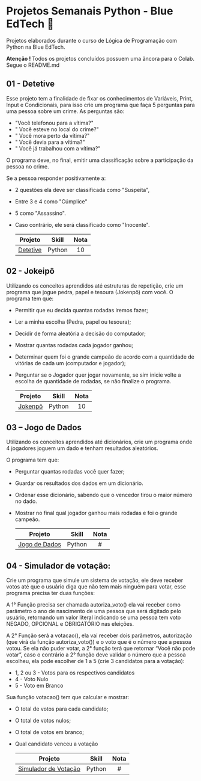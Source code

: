 # Projetos Semanais Python - Blue EdTech 💙
Projetos elaborados durante o curso de Lógica de Programação com Python na Blue EdTech.
<p><b>Atenção ! </b>Todos os projetos concluídos possuem uma âncora para o Colab. Segue o README.md </p>

## 01 - Detetive

Esse projeto tem a finalidade de fixar os conhecimentos de Variáveis, Print, Input e Condicionais, para isso crie um programa que faça 5 perguntas para uma pessoa sobre um crime. As perguntas são:

- "Você telefonou para a vítima?"
- " Você esteve no local do crime?"
- " Você mora perto da vítima?"
- " Você devia para a vítima?"
- " Você já trabalhou com a vítima?"

O programa deve, no final, emitir uma classificação sobre a participação da pessoa no crime.

Se a pessoa responder positivamente a:

- 2 questões ela deve ser classificada como "Suspeita",
- Entre 3 e 4 como "Cúmplice"
- 5 como "Assassino".
- Caso contrário, ele será classificado como "Inocente".
   
  | Projeto | Skill | Nota |
  | :---:| :---:|:---:|
  |<a href="https://colab.research.google.com/drive/1re36Lc0ik38EIZhWIeXuVSFbQ-NzXJQj#scrollTo=kpmNV8YHSYdr" target="_blank">Detetive</a>| Python | 10 |
##
## 02 - Jokeipô

Utilizando os conceitos aprendidos até estruturas de repetição, crie um programa que jogue pedra, papel e tesoura (Jokenpô) com você. O programa tem que:

- Permitir que eu decida quantas rodadas iremos fazer;
- Ler a minha escolha (Pedra, papel ou tesoura);
- Decidir de forma aleatória a decisão do computador;
- Mostrar quantas rodadas cada jogador ganhou;
- Determinar quem foi o grande campeão de acordo com a quantidade de vitórias de cada um (computador e jogador);
- Perguntar se o Jogador quer jogar novamente, se sim inicie volte a escolha de quantidade de rodadas, se não finalize o programa.

  | Projeto | Skill | Nota |
  | :---:| :---: |:---:|
  |<a href="https://colab.research.google.com/drive/1flnVq0L4i2FjxVsb-bHhNNmAkkG8Lyi8#scrollTo=hIvSlM1l1oRP" target="_blank">Jokenpô</a>| Python | 10 |
##
## 03 – Jogo de Dados

Utilizando os conceitos aprendidos até dicionários, crie um programa onde 4 jogadores joguem um dado e tenham resultados aleatórios.

O programa tem que:

- Perguntar quantas rodadas você quer fazer;
- Guardar os resultados dos dados em um dicionário.
- Ordenar esse dicionário, sabendo que o vencedor tirou o maior número no dado.
- Mostrar no final qual jogador ganhou mais rodadas e foi o grande campeão.

  | Projeto | Skill | Nota |
  | :---:| :---: |:---:|
  |<a href="https://colab.research.google.com/drive/1OR-5oYkQQsp-eqgZ1_OaIGEOXSklwFeQ#scrollTo=zOsT7P6T7IZz" target="_blank">Jogo de Dados</a>| Python | # |

##
## 04 - Simulador de votação:

Crie um programa que simule um sistema de votação, ele deve receber votos até
que o usuário diga que não tem mais ninguém para votar, esse programa precisa ter
duas funções:

A 1° Função precisa ser chamada autoriza_voto() ela vai receber como parâmetro o ano de nascimento de uma pessoa que será digitado pelo usuário, retornando um valor literal indicando se uma pessoa tem voto NEGADO, OPCIONAL e OBRIGATÓRIO nas eleições.

A 2° Função será a votacao(), ela vai receber dois parâmetros, autorização (que virá da função autoriza_voto()) e o voto que é o número que a pessoa votou.
Se ela não puder votar, a 2° função terá que retornar “Você não pode votar”, caso o contrário a 2° função deve validar o número que a pessoa escolheu, ela pode
escolher de 1 a 5 (crie 3 candidatos para a votação):

- 1, 2 ou 3 - Votos para os respectivos candidatos
- 4 - Voto Nulo
- 5 - Voto em Branco

Sua função votacao() tem que calcular e mostrar:

- O total de votos para cada candidato;
- O total de votos nulos;
- O total de votos em branco;
- Qual candidato venceu a votação

  | Projeto | Skill | Nota |
  | :---:| :---: |:---:|
  |<a href="#" target="_blank">Simulador de Votação</a>| Python | # |

